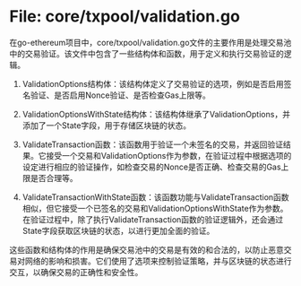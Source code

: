 # File: core/txpool/validation.go

在go-ethereum项目中，core/txpool/validation.go文件的主要作用是处理交易池中的交易验证。该文件中包含了一些结构体和函数，用于定义和执行交易验证的逻辑。

1. ValidationOptions结构体：该结构体定义了交易验证的选项，例如是否启用签名验证、是否启用Nonce验证、是否检查Gas上限等。

2. ValidationOptionsWithState结构体：该结构体继承了ValidationOptions，并添加了一个State字段，用于存储区块链的状态。

3. ValidateTransaction函数：该函数用于验证一个未签名的交易，并返回验证结果。它接受一个交易和ValidationOptions作为参数，在验证过程中根据选项的设定进行相应的验证操作，如检查交易的Nonce是否正确、检查交易的Gas上限是否合理等。

4. ValidateTransactionWithState函数：该函数功能与ValidateTransaction函数相似，但它接受一个已签名的交易和ValidationOptionsWithState作为参数。在验证过程中，除了执行ValidateTransaction函数的验证逻辑外，还会通过State字段获取区块链的状态，以进行更加全面的验证。

这些函数和结构体的作用是确保交易池中的交易是有效的和合法的，以防止恶意交易对网络的影响和损害。它们使用了选项来控制验证策略，并与区块链的状态进行交互，以确保交易的正确性和安全性。

